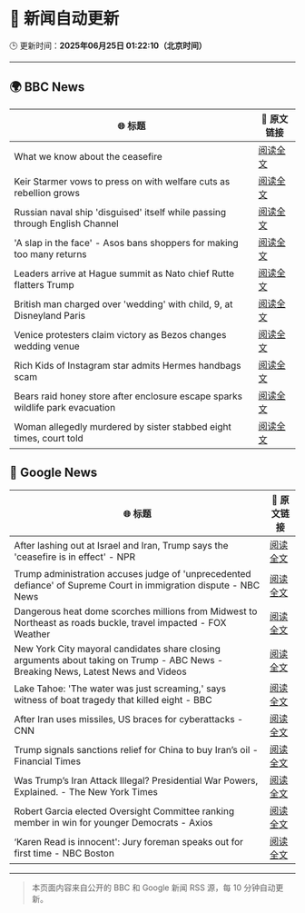 # 🧠 新闻自动更新

🕒 更新时间：**2025年06月25日 01:22:10（北京时间）**

---

## 🌍 BBC News

| 🌐 标题 | 🔗 原文链接 |
|--------|-------------|
| What we know about the ceasefire | [阅读全文](https://www.bbc.com/news/articles/czjk3kxr3zno) |
| Keir Starmer vows to press on with welfare cuts as rebellion grows | [阅读全文](https://www.bbc.com/news/articles/c04dn3v616yo) |
| Russian naval ship 'disguised' itself while passing through English Channel | [阅读全文](https://www.bbc.com/news/articles/c62gq6y62d1o) |
| 'A slap in the face' - Asos bans shoppers for making too many returns | [阅读全文](https://www.bbc.com/news/articles/cnvmj4e81nzo) |
| Leaders arrive at Hague summit as Nato chief Rutte flatters Trump | [阅读全文](https://www.bbc.com/news/articles/c4gd98qry6jo) |
| British man charged over 'wedding' with child, 9, at Disneyland Paris | [阅读全文](https://www.bbc.com/news/articles/c0l4z2z7rk4o) |
| Venice protesters claim victory as Bezos changes wedding venue | [阅读全文](https://www.bbc.com/news/articles/cd0vjr07570o) |
| Rich Kids of Instagram star admits Hermes handbags scam | [阅读全文](https://www.bbc.com/news/articles/cdr3yevv225o) |
| Bears raid honey store after enclosure escape sparks wildlife park evacuation | [阅读全文](https://www.bbc.com/news/articles/cgrxn4x7yx2o) |
| Woman allegedly murdered by sister stabbed eight times, court told | [阅读全文](https://www.bbc.com/news/articles/cly17gw3vkeo) |

## 📰 Google News

| 🌐 标题 | 🔗 原文链接 |
|--------|-------------|
| After lashing out at Israel and Iran, Trump says the 'ceasefire is in effect' - NPR | [阅读全文](https://news.google.com/rss/articles/CBMifEFVX3lxTFBRU1VQa05ybFY1MzdOcUExTGRjX3FGYnNQTGxEZmFxaHRLX2tzc2tiQ1NmN3RPUklvMkV3bWc4dllkd2Z3ajVvV2IzckF4UzZlS181SDBSX1NJNUFkZVJMV19YelFudUdraW05bzB2cUpQREZ6X1lvcV9kRE0?oc=5) |
| Trump administration accuses judge of 'unprecedented defiance' of Supreme Court in immigration dispute - NBC News | [阅读全文](https://news.google.com/rss/articles/CBMixwFBVV95cUxORU13QkJIYUpRc3VITDU1N2x6anBMenlUR2JUZ0J0TWVEUUp4Q1NGYVNNV19RdF8tRFZFeXpvQ3hVTm5UcW9pdUNleHJPU05ZTm1FZ0RPV0FMUzUzSmtwZV9GR3lmZl9vajdCUHJLVjRLMlZwcExuZGlrOHV6T1VIcGg5YVY0Z3pQZlhpVTh1ZG1lM1V2STBwUkozdnJHR21XZDdmTjFrMDUyZU9qMzNuTUNseHBOcC03NFZfb2JNX09xTFAyVVBV0gFWQVVfeXFMUE5aMWt5TWpIdk5KaVdHMkJ6ZDNIODB5MWZ1dDV4X3M5Z1I4TzlnZVIzTGc1ek9rZ1M3MEhYZ29uZVVBWWg5aXljeXFLWmYxQWNJQ1U0ZWc?oc=5) |
| Dangerous heat dome scorches millions from Midwest to Northeast as roads buckle, travel impacted - FOX Weather | [阅读全文](https://news.google.com/rss/articles/CBMijAFBVV95cUxNeHJKODZvTWVNZUt0T0V6M1Q5d05ZRTBKQzlrOWF3YnllcHh3VzdOZy1wNmpYbkZDRzNBQ1BGc2ctdWN3S290XzNWRXdGRjdVQXg2OVVJQ3F1dEZWbVY1cV9jdlFnUHlzVmpZUDBPS2ZyRjg4dnJ3LXdxR182V1dxaHBqTkhpZzhqWExhTNIBkgFBVV95cUxOVm1jcFNiSXVmeEx3dFlDOHdiZl9jT2xlMnBvTDJmY2Z6N2xRc2JXeWVQOEJ5dDhaOGREYUp2SmZfZmk4clFSX0UtdGM3dk8tcGQyV25QYzRiSy1HM0tOX0xoa2tGXy00aHVYX1ZxQWtQWlhtWkpBcF9aMTVoQXJoZUM4aTNscTZtdmRMQ2owbl9VUQ?oc=5) |
| New York City mayoral candidates share closing arguments about taking on Trump - ABC News - Breaking News, Latest News and Videos | [阅读全文](https://news.google.com/rss/articles/CBMiqwFBVV95cUxONkxYdkdIZ0ZEeTFzM0JPdGV1aU1XN24xSERSS1F5UzE1NDQwZXlzR0t1YkVsMmY0eFVudlFnT1JXZ2J0eEpGMGphVVdGakc3Q0txTEstbGM2SHlsYWV1YWhnSTdXaTdkWFFXSDdxRElvY2M5akMzX1dZeTNTX3FqZE1iUlNEdktOc0ZlWm9RUWRRanZtYjNKaVY5Z3ZobzA1UlRDNFQtWlBWT2_SAbABQVVfeXFMTlZQdHU2LWZycm1jMUxKWUlEN2QyYWFZT244N2g1Z3BwbXJJdnZId3hBa29nWFpwQVdDbzRuRjRnaG5PWUNmeDNBUnV2eERXQjgtUTdTdHpRem1nRE9XRmdMS0hXTXU2TjJHQWNfTmpaZFdlZ09SRG1ZdEF2QkJMR2t0dVhhalpGMkJTVUc1UnlvYzRVT1lSTjFteGVDRnZfdGNOVXRQYk1VTmNkMDhvTlQ?oc=5) |
| Lake Tahoe: 'The water was just screaming,' says witness of boat tragedy that killed eight - BBC | [阅读全文](https://news.google.com/rss/articles/CBMiWkFVX3lxTE93RDRWNVBqUW5nYVV5OWY2djk4MFF5bXROSEl1M2lTS29VZllWS3c2MnJRT0FjamtrNk1XR1JBMWk5b285bmFidndIcUpYcXF1QVdaRjNBa3BOQdIBX0FVX3lxTFBBUUdvYVJqUHAtOUp6cGIwTU1NTFl5QklZbHA5VVNId0ZrOEpUdFZBaVpRelJXQlFrUmpxLUVJb0dIT0VLbzdCSFRYQ2NVeTYwaXRnRFpadnVzNXpua1pj?oc=5) |
| After Iran uses missiles, US braces for cyberattacks - CNN | [阅读全文](https://news.google.com/rss/articles/CBMibkFVX3lxTE1LNTJDTFMyVEVnejI3UUkwVnAtb2xQQTJweDhCcFFpSktkWVBzZGlRNVVWMm9kVHBmamVCbmY4cXBFX05fRTUyazJXUm9VT3hBUzBXWTI4cWtPY1RreDVhRC1XWnZqc1g0cFFyVVBB0gFzQVVfeXFMTzJzbVRMaWhYdDhGc2k4dTI5UEZUVmxsT1Z4V01tQWRXaURqckJjYV9pWjlCWkExcjhXN1V0SDJfSkFjV0puSFQ2MDRyTEstYnhhMC15d3VoMUt6dFNyTGM2ZWlyamtCNVJQMHdOQ25zb3NWUQ?oc=5) |
| Trump signals sanctions relief for China to buy Iran’s oil - Financial Times | [阅读全文](https://news.google.com/rss/articles/CBMicEFVX3lxTE1WOEZfU294ajl6SU52amlVc0p6LVZMQldzSEZ0MXdLUnROUTcybFZTS2p3dXJPS2NuemFrMVdJcmVLR1QyZ0NiWkRtU0sxb1JqVFZ1NVVHbUtaZGZRSFoxWkZURHRSaVZfMzg0ZWdKQ0Y?oc=5) |
| Was Trump’s Iran Attack Illegal? Presidential War Powers, Explained. - The New York Times | [阅读全文](https://news.google.com/rss/articles/CBMijwFBVV95cUxNejNKckRUeXc5c3N1bzJ2bTN4SUNpbFBwZlRkeUhXaENGbHNBTS1pQTNYaTVYckVwTG5YRDlFUG1BVGZ5SVBsOG1ZOWV4YloyUlN5dUhJSzR2TDVHXzZpLVItTERIbjVwN1VuU3N1UDR3OW9LOFZOeHN3ckNHUUx2MkhTd21oU0x0MVNCc21WRQ?oc=5) |
| Robert Garcia elected Oversight Committee ranking member in win for younger Democrats - Axios | [阅读全文](https://news.google.com/rss/articles/CBMiigFBVV95cUxObzREZVhhOFdKSVUzbTBCSDBJREh6NkFTUFdtUVZCVUhFT2xxS3dqd1B5ZjRrazZzdjFNcWM3WVdpM3ZubmRMZ1pRMXg3dXVTRWp4b3Ftd181b05SeEVGeEQyWFFGTkZoZmVqaE9XTnNfSnVpS2w0TVY4NUlUMElyT281WUJRUHo4b1E?oc=5) |
| ‘Karen Read is innocent': Jury foreman speaks out for first time - NBC Boston | [阅读全文](https://news.google.com/rss/articles/CBMiqwFBVV95cUxOR2tvWDZkcnlvZ0ZKZVI2TFhHNmNsUFlBRFg4eVNSOUJmYnFjYTNSRTZIVXdrUE0tNnJVTXJvS21DZlJyQzBTY1FVVTZQLTFIS0FkamhCSXRyVm9LQUtKeEx5RTUwTHVHX2ZwdUZtTjlqaWs1WldIVDh0YWhNT05nQjU1X1JENUNvUXR4UDN5ckJCZzhQbl95ZUJ4VkRpN0hIaklIR3NEWTIzOXPSAbMBQVVfeXFMT2x1MF85TWF2UDVLNHJ5eVRYdVNpLTJ0LUtaWE83d1k2ZGg2cXBZUWJRUlBnNlJrbGZFaGRadTk0Zy1JREctQXJBRjFJbHAzQktxREZwcGNOY2pnY3FGZ0h6M3dma2Z3TFJlZmg4d3RJYnJwaXBpMV85U3dXVzAwMk5nSDBVTEFreHZhTFpfN2czUkdwYjRJcmlWMGI3NEdJeWtTRTlzVTd4X0dPdGt3dEtXNTQ?oc=5) |

---
> 本页面内容来自公开的 BBC 和 Google 新闻 RSS 源，每 10 分钟自动更新。